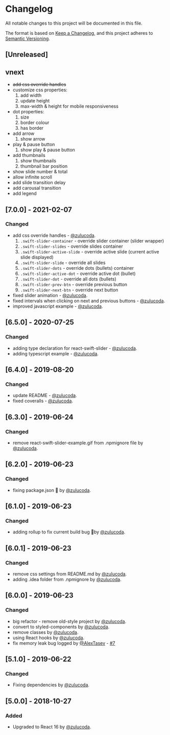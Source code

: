 # Changelog
All notable changes to this project will be documented in this file.

The format is based on [Keep a Changelog](https://keepachangelog.com/en/1.0.0/),
and this project adheres to [Semantic Versioning](https://semver.org/spec/v2.0.0.html).

## [Unreleased]
## vnext
- ~~add css override handles~~
- customize css properties:
    1. add width
    1. update height
    1. max-width & height for mobile responsiveness
- dot properties:
    1. size
    1. border colour
    1. has border
- add arrow
    1. show arrow
- play & pause button
    1. show play & pause button
- add thumbnails
    1. show thumbnails
    1. thumbnail bar position
- show slide number & total
- allow infinite scroll
- add slide transition delay
- add carousal transition
- add legend


    

## [7.0.0] - 2021-02-07
### Changed
- add css override handles - [@zulucoda](https://github.com/zulucoda).
  1. `.swift-slider-container` - override slider container (slider wrapper)
  1. `.swift-slider-slides` - override slides container
  1. `.swift-slider-active-slide` - override active slide (current active slide displayed)
  1. `.swift-slider-slide` - override all slides
  1. `.swift-slider-dots` - override dots (bullets) container
  1. `.swift-slider-active-dot` - override active dot (bullet)
  1. `.swift-slider-dot` - override all dots (bullets)
  1. `.swift-slider-prev-btn` - override previous button
  1. `.swift-slider-next-btn` - override next button
- fixed slider animation - [@zulucoda](https://github.com/zulucoda).
- fixed intervals when clicking on next and previous buttons - [@zulucoda](https://github.com/zulucoda).
- improved javascript example - [@zulucoda](https://github.com/zulucoda).

## [6.5.0] - 2020-07-25
### Changed
- adding type declaration for react-swift-slider - [@zulucoda](https://github.com/zulucoda).
- adding typescript example - [@zulucoda](https://github.com/zulucoda).

## [6.4.0] - 2019-08-20
### Changed
- update README - [@zulucoda](https://github.com/zulucoda).
- fixed coveralls - [@zulucoda](https://github.com/zulucoda).

## [6.3.0] - 2019-06-24
### Changed
- remove react-swift-slider-example.gif from .npmignore file by [@zulucoda](https://github.com/zulucoda).

## [6.2.0] - 2019-06-23
### Changed
- fixing package.json :bug: by [@zulucoda](https://github.com/zulucoda).

## [6.1.0] - 2019-06-23
### Changed
- adding rollup to fix current build bug :bug:by [@zulucoda](https://github.com/zulucoda).

## [6.0.1] - 2019-06-23
### Changed
- remove css settings from README.md by [@zulucoda](https://github.com/zulucoda).
- adding .idea folder from .npmignore by [@zulucoda](https://github.com/zulucoda).

## [6.0.0] - 2019-06-23
### Changed
- big refactor - remove old-style project by [@zulucoda](https://github.com/zulucoda).
- convert to styled-components by [@zulucoda](https://github.com/zulucoda).
- remove classes by [@zulucoda](https://github.com/zulucoda).
- using React hooks by [@zulucoda](https://github.com/zulucoda).
- fix memory leak bug logged by [@AlexTasev](https://github.com/AlexTasev) - [#7](https://github.com/zulucoda/react-swift-slider/issues/7)

## [5.1.0] - 2019-06-22
### Changed
- Fixing dependencies by [@zulucoda](https://github.com/zulucoda).

## [5.0.0] - 2018-10-27
### Added
- Upgraded to React 16 by [@zulucoda](https://github.com/zulucoda).